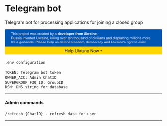 # Telegram bot

Telegram bot for processing applications for joining a closed group

[![Stand With Ukraine](https://raw.githubusercontent.com/vshymanskyy/StandWithUkraine/main/banner-direct-single.svg)](https://stand-with-ukraine.pp.ua/)


```
.env configuration

TOKEN: Telegram bot token
OWNER_ACC: Admin ChatID
SUPERGROUP_F30_ID: GroupID
DSN: DNS string for database
```
---
#### Admin commands
```
/refresh {ChatID} - refresh data for user
```
---